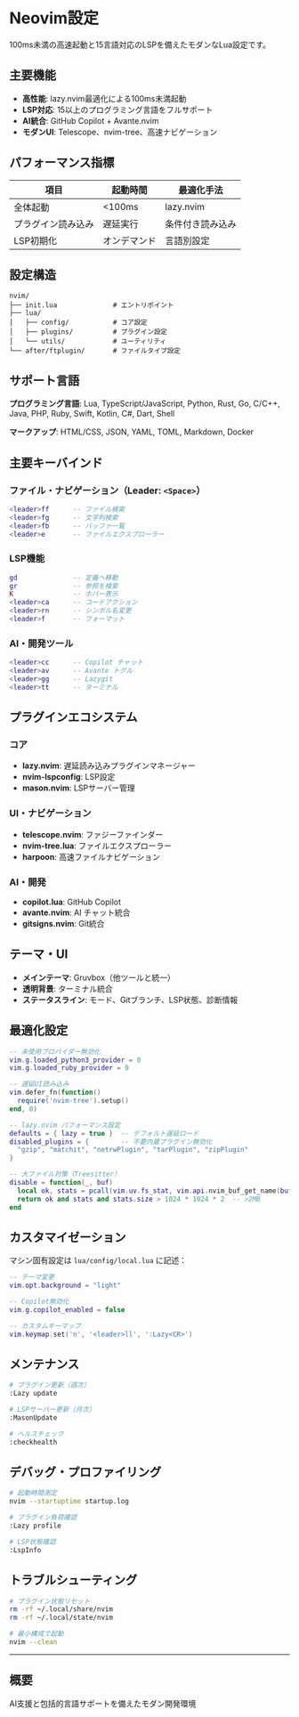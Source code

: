 # Neovim設定

100ms未満の高速起動と15言語対応のLSPを備えたモダンなLua設定です。

## 主要機能

- **高性能**: lazy.nvim最適化による100ms未満起動
- **LSP対応**: 15以上のプログラミング言語をフルサポート
- **AI統合**: GitHub Copilot + Avante.nvim
- **モダンUI**: Telescope、nvim-tree、高速ナビゲーション

## パフォーマンス指標

| 項目               | 起動時間     | 最適化手法       |
| ------------------ | ------------ | ---------------- |
| 全体起動           | <100ms       | lazy.nvim        |
| プラグイン読み込み | 遅延実行     | 条件付き読み込み |
| LSP初期化          | オンデマンド | 言語別設定       |

## 設定構造

```text
nvim/
├── init.lua              # エントリポイント
├── lua/
│   ├── config/           # コア設定
│   ├── plugins/          # プラグイン設定
│   └── utils/            # ユーティリティ
└── after/ftplugin/       # ファイルタイプ設定
```

## サポート言語

**プログラミング言語**: Lua, TypeScript/JavaScript, Python, Rust, Go, C/C++,
Java, PHP, Ruby, Swift, Kotlin, C#, Dart, Shell

**マークアップ**: HTML/CSS, JSON, YAML, TOML, Markdown, Docker

## 主要キーバインド

### ファイル・ナビゲーション（Leader: `<Space>`）

```lua
<leader>ff      -- ファイル検索
<leader>fg      -- 文字列検索
<leader>fb      -- バッファ一覧
<leader>e       -- ファイルエクスプローラー
```

### LSP機能

```lua
gd              -- 定義へ移動
gr              -- 参照を検索
K               -- ホバー表示
<leader>ca      -- コードアクション
<leader>rn      -- シンボル名変更
<leader>f       -- フォーマット
```

### AI・開発ツール

```lua
<leader>cc      -- Copilot チャット
<leader>av      -- Avante トグル
<leader>gg      -- Lazygit
<leader>tt      -- ターミナル
```

## プラグインエコシステム

### コア

- **lazy.nvim**: 遅延読み込みプラグインマネージャー
- **nvim-lspconfig**: LSP設定
- **mason.nvim**: LSPサーバー管理

### UI・ナビゲーション

- **telescope.nvim**: ファジーファインダー
- **nvim-tree.lua**: ファイルエクスプローラー
- **harpoon**: 高速ファイルナビゲーション

### AI・開発

- **copilot.lua**: GitHub Copilot
- **avante.nvim**: AI チャット統合
- **gitsigns.nvim**: Git統合

## テーマ・UI

- **メインテーマ**: Gruvbox（他ツールと統一）
- **透明背景**: ターミナル統合
- **ステータスライン**: モード、Gitブランチ、LSP状態、診断情報

## 最適化設定

```lua
-- 未使用プロバイダー無効化
vim.g.loaded_python3_provider = 0
vim.g.loaded_ruby_provider = 0

-- 遅延UI読み込み
vim.defer_fn(function()
  require('nvim-tree').setup()
end, 0)

-- lazy.nvim パフォーマンス設定
defaults = { lazy = true }  -- デフォルト遅延ロード
disabled_plugins = {        -- 不要内蔵プラグイン無効化
  "gzip", "matchit", "netrwPlugin", "tarPlugin", "zipPlugin"
}

-- 大ファイル対策（Treesitter）
disable = function(_, buf)
  local ok, stats = pcall(vim.uv.fs_stat, vim.api.nvim_buf_get_name(buf))
  return ok and stats and stats.size > 1024 * 1024 * 2  -- >2MB
end
```

## カスタマイゼーション

マシン固有設定は `lua/config/local.lua` に記述：

```lua
-- テーマ変更
vim.opt.background = "light"

-- Copilot無効化
vim.g.copilot_enabled = false

-- カスタムキーマップ
vim.keymap.set('n', '<leader>ll', ':Lazy<CR>')
```

## メンテナンス

```bash
# プラグイン更新（週次）
:Lazy update

# LSPサーバー更新（月次）
:MasonUpdate

# ヘルスチェック
:checkhealth
```

## デバッグ・プロファイリング

```bash
# 起動時間測定
nvim --startuptime startup.log

# プラグイン負荷確認
:Lazy profile

# LSP状態確認
:LspInfo
```

## トラブルシューティング

```bash
# プラグイン状態リセット
rm -rf ~/.local/share/nvim
rm -rf ~/.local/state/nvim

# 最小構成で起動
nvim --clean
```

---

## 概要

AI支援と包括的言語サポートを備えたモダン開発環境

